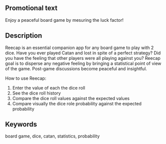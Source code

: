 ## Promotional text

Enjoy a peaceful board game by mesuring the luck factor!


## Description

Reecap is an essential companion app for any board game to play with 2 dice. Have you ever played Catan and lost in spite of a perfect strategy? Did you have the feeling that other players were all playing against you? Reecap goal is to disperse any negative feeling by bringing a statistical point of view of the game. Post-game discussions become peaceful and insightful.

How to use Reecap:

1. Enter the value of each the dice roll
2. See the dice roll history
3. Compare the dice roll values against the expected values
4. Compare visually the dice role probability against the expected probability


## Keywords

board game, dice, catan, statistics, probability